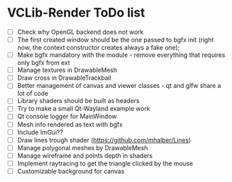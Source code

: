 # VCLib-Render ToDo list

 - [ ] Check why OpenGL backend does not work
 - [ ] The first created window should be the one passed to bgfx init (right now, the context constructor creates always a fake one);
 - [ ] Make bgfx mandatory with the module - remove everything that requires only bgfx from ext
 - [ ] Manage textures in DrawableMesh
 - [ ] Draw cross in DrawableTrackball
 - [ ] Better management of canvas and viewer classes - qt and glfw share a lot of code
 - [ ] Library shaders should be built as headers
 - [ ] Try to make a small Qt-Wayland example work
 - [ ] Qt console logger for MainWindow
 - [ ] Mesh info rendered as text with bgfx
 - [ ] Include ImGui??
 - [ ] Draw lines trough shader (https://github.com/mhalber/Lines)
 - [ ] Manage polygonal meshes by DrawableMesh
 - [ ] Manage wireframe and points depth in shaders
 - [ ] Implement raytracing to get the triangle clicked by the mouse
 - [ ] Customizable background for canvas
